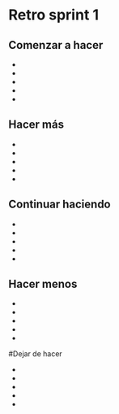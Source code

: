 # Retro sprint 1

## Comenzar a hacer

-
-
-
-
-

## Hacer más

-
-
-
-
-

## Continuar haciendo

-
-
-
-
-

## Hacer menos

-
-
-
-
-

#Dejar de hacer

-
-
-
-
-
